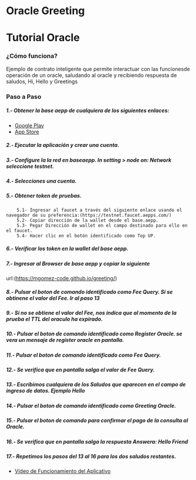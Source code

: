 # Oracle Greeting
# Tutorial Oracle
### ¿Cómo funciona?  

Ejemplo de contrato inteligente que permite interactuar con las funcionesde operación de un oracle, saludando al oracle y recibiendo respuesta de saludos, Hi, Hello y Greetings

### Paso a Paso
#####  1.- Obtener la base aepp de cualquiera de los siguientes enlaces:
  - [Google Play](https://play.google.com/store/apps/details?id=com.aeternity.base)
  - [App Store](https://apps.apple.com/ru/app/base-%C3%A6pp-wallet/id1458655724)
#####  2.- Ejecutar la aplicación y crear una cuenta.
#####  3.- Configure la la red en baseaepp. In setting > node on: Network seleccione testnet.
#####  4.- Selecciones una cuenta.
#####  5.- Obtener token de pruebas.
        5.1- Ingresar al faucet a través del siguiente enlace usando el navegador de su preferencia:(https://testnet.faucet.aepps.com/)
        5.2- Copiar dirección de la wallet desde el base.aepp.
        5.3- Pegar Dirección de wallet en el campo destinado para ello en el faucet.
        5.4- Hacer clic en el botón identificado como Top UP.
#####  6.- Verificar los token en la wallet del base aepp.
#####  7.- Ingresar al Browser de base aepp y copiar la siguiente 
url:(https://mgomez-code.github.io/greeting/)
#####  8.- Pulsar el boton de comando identificado como Fee Query. Si se obtinene el valor del Fee. Ir al paso 13
#####  9.- Si no se obtiene el valor del Fee, nos indica que al momento de la prueba el TTL del oraculo ha expirado.
#####  10.- Pulsar el boton de comando identificado como Register Oracle. se vera un mensaje de register oracle en pantalla.
#####  11.- Pulsar el boton de comando identificado como Fee Query.
#####  12.- Se verifica que en pantalla salga el valor de Fee Query.
#####  13.- Escribimos cualquiera de los Saludos que aparecen en el campo de ingreso de datos. Ejemplo Hello
#####  14.- Pulsar el boton de comando identificado como Greeting Oracle.
#####  15.- Pulsar el boton de comando para confirmar el pago de la consulta al Oracle.
#####  16.- Se verifica que en pantalla salga la respuesta Answera: Hello Friend
#####  17.- Repetimos los pasos del 13 al 16 para los dos saludos restantes.
  - [Vídeo de Funcionamiento del Aplicativo](https://youtu.be/KXVgPznlQps)

